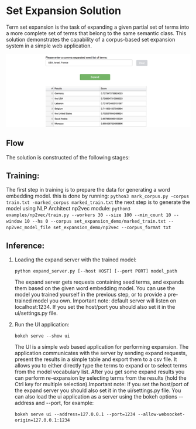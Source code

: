 # Set Expansion Solution

Term set expansion is the task of expanding a given partial set of terms into
a more complete set of terms that belong to the same semantic class. This
solution demonstrates the capability of a corpus-based set expansion system
in a simple web application.

![Image](assets/demo.png)

## Flow

The solution is constructed of the following stages:

## Training:

   The first step in training is to prepare the data for generating a word embedding model.
   this is done by running:
     ```
    python3 mark_corpus.py -corpus train.txt -marked_corpus marked_train.txt
    ```
    the next step is to generate the model using NLP Architect np2vec module:
      ```
    python3 examples/np2vec/train.py --workers 30 --size 100 --min_count 10 --window 10 --hs 0 --corpus set_expansion_demo/marked_train.txt --np2vec_model_file set_expansion_demo/np2vec --corpus_format txt
    ```

## Inference:
1. Loading the expand server with the trained model:
    ```
    python expand_server.py [--host HOST] [--port PORT] model_path
    ```
    The expand server gets requests containing seed terms, and expands them
    based on the given word embedding model. You can use the model you trained
    yourself in the previous step, or to provide a pre-trained model you own.
    Important note: default server
    will listen on localhost:1234. If you set the host/port you should also
    set it in the ui/settings.py file.

2. Run the UI application:
    ```
    bokeh serve --show ui
    ```
    The UI is a simple web based application for performing expansion.
    The application communicates with the server by sending expand
    requests, present the results in a simple table and export them to a csv
    file. It allows you to either directly type the terms to expand or to
    select terms from the model vocabulary list. After you get some expand
    results you can perform re-expansion by selecting terms from the results (hold the Ctrl key for
    multiple selection).Important note: If you set the host/port of the expand server you
    should also set it in the ui/settings.py file. You can also load the ui
    application as a server using the bokeh options --address and --port, for example:
    ```
    bokeh serve ui --address=127.0.0.1 --port=1234 --allow-websocket-origin=127.0.0.1:1234
    ```
